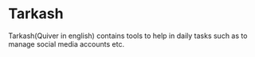 # Tarkash
Tarkash(Quiver in english) contains tools to help in daily tasks such as to manage social media accounts etc.

